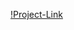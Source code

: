 [!Project-Link](![image](https://github.com/singhraj00/chat-application/assets/101623048/b342f13e-6d39-4d72-8398-9666ba74bcda)
)

